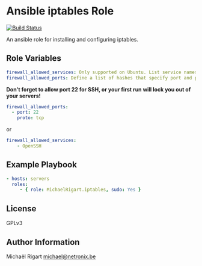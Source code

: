 Ansible iptables Role
=====================
[![Build Status](https://travis-ci.org/michaelrigart/ansible-role-iptables.svg?branch=master)](https://travis-ci.org/michaelrigart/ansible-role-iptables)

An ansible role for installing and configuring iptables.

Role Variables
--------------

```yaml
firewall_allowed_services: Only supported on Ubuntu. List service names (ie, OpenSSH)
firewall_allowed_ports: Define a list of hashes that specify port and proto.
```

**Don't forget to allow port 22 for SSH, or your first run will lock you out of your servers!**

```yaml
firewall_allowed_ports:
  - port: 22
    proto: tcp
```
or

```yaml
firewall_allowed_services:
    - OpenSSH
```

Example Playbook
-------------------------

```yaml
- hosts: servers
  roles:
     - { role: MichaelRigart.iptables, sudo: Yes }
```

License
-------

GPLv3

Author Information
------------------

Michaël Rigart <michael@netronix.be>